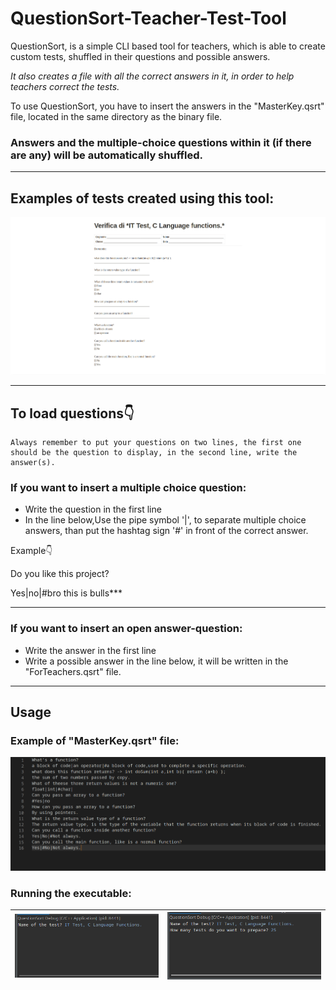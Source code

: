# QuestionSort-Teacher-Test-Tool
QuestionSort, is a simple CLI based tool for teachers, which is able to create custom tests, shuffled in their questions and possible answers.

*It also creates a file with all the correct answers in it, in order to help teachers correct the tests.*

To use QuestionSort, you have to insert the answers in the "MasterKey.qsrt" file, located in the same directory as the binary file.

### Answers and the multiple-choice questions within it (if there are any) will be automatically shuffled.

---

## Examples of tests created using this tool:
<img src="TestExample.png"/>

---

## To load questions👇

```
Always remember to put your questions on two lines, the first one should be the question to display, in the second line, write the answer(s).
```

### If you want to insert a multiple choice question:
- Write the question in the first line
- In the line below,Use the pipe symbol '|', to separate multiple choice answers, than put the hashtag sign '#' in front of the correct answer.

Example👇

Do you like this project?

Yes|no|#bro this is bulls***

---
### If you want to insert an open answer-question:
- Write the answer in the first line
- Write a possible answer in the line below, it will be written in the "ForTeachers.qsrt" file.

---
## Usage
### Example of "MasterKey.qsrt" file:
<img src="HowToInsertQuestions.png"/>

### Running the executable:

|<img src="QuestionSort_TestName.png"/>|<img src="NumberOfTests.png"/>|
|--------------------------------------|------------------------------|






